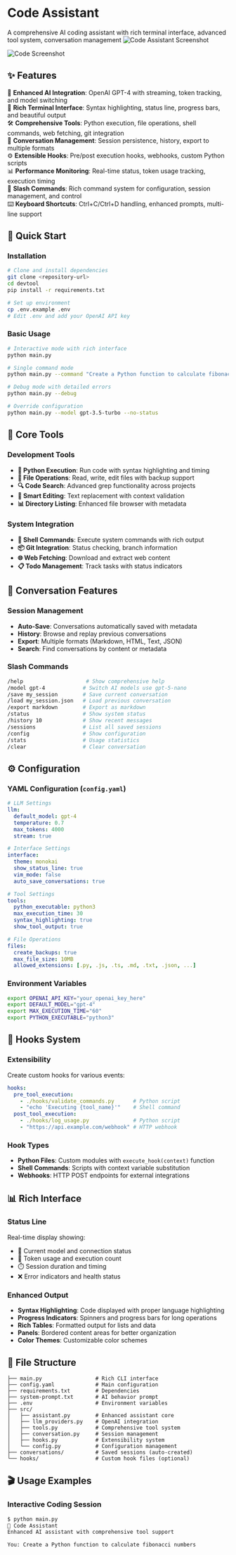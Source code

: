 # Code Assistant

A comprehensive AI coding assistant with rich terminal interface, advanced tool system, conversation management
![Code Assistant Screenshot](Screenshot%202.png)

![Code Screenshot](Screenshot%201.png)
## ✨ Features

🤖 **Enhanced AI Integration**: OpenAI GPT-4 with streaming, token tracking, and model switching  
🎨 **Rich Terminal Interface**: Syntax highlighting, status line, progress bars, and beautiful output  
🛠️ **Comprehensive Tools**: Python execution, file operations, shell commands, web fetching, git integration  
💬 **Conversation Management**: Session persistence, history, export to multiple formats  
⚙️ **Extensible Hooks**: Pre/post execution hooks, webhooks, custom Python scripts  
📊 **Performance Monitoring**: Real-time status, token usage tracking, execution timing  
🎯 **Slash Commands**: Rich command system for configuration, session management, and control  
⌨️ **Keyboard Shortcuts**: Ctrl+C/Ctrl+D handling, enhanced prompts, multi-line support  

## 🚀 Quick Start

### Installation
```bash
# Clone and install dependencies
git clone <repository-url>
cd devtool
pip install -r requirements.txt

# Set up environment
cp .env.example .env
# Edit .env and add your OpenAI API key
```

### Basic Usage
```bash
# Interactive mode with rich interface
python main.py

# Single command mode
python main.py --command "Create a Python function to calculate fibonacci numbers"

# Debug mode with detailed errors
python main.py --debug

# Override configuration
python main.py --model gpt-3.5-turbo --no-status
```

## 🎯 Core Tools

### Development Tools
- **🐍 Python Execution**: Run code with syntax highlighting and timing
- **📁 File Operations**: Read, write, edit files with backup support
- **🔍 Code Search**: Advanced grep functionality across projects
- **📝 Smart Editing**: Text replacement with context validation
- **📊 Directory Listing**: Enhanced file browser with metadata

### System Integration
- **🔧 Shell Commands**: Execute system commands with rich output
- **📦 Git Integration**: Status checking, branch information
- **🌐 Web Fetching**: Download and extract web content
- **📋 Todo Management**: Track tasks with status indicators

## 💬 Conversation Features

### Session Management
- **Auto-Save**: Conversations automatically saved with metadata
- **History**: Browse and replay previous conversations  
- **Export**: Multiple formats (Markdown, HTML, Text, JSON)
- **Search**: Find conversations by content or metadata

### Slash Commands
```bash
/help                    # Show comprehensive help
/model gpt-4            # Switch AI models use gpt-5-nano
/save my_session        # Save current conversation
/load my_session.json   # Load previous conversation
/export markdown        # Export as markdown
/status                 # Show system status
/history 10             # Show recent messages
/sessions               # List all saved sessions
/config                 # Show configuration
/stats                  # Usage statistics
/clear                  # Clear conversation
```

## ⚙️ Configuration

### YAML Configuration (`config.yaml`)
```yaml
# LLM Settings
llm:
  default_model: gpt-4
  temperature: 0.7
  max_tokens: 4000
  stream: true

# Interface Settings  
interface:
  theme: monokai
  show_status_line: true
  vim_mode: false
  auto_save_conversations: true

# Tool Settings
tools:
  python_executable: python3
  max_execution_time: 30
  syntax_highlighting: true
  show_tool_output: true

# File Operations
files:
  create_backups: true
  max_file_size: 10MB
  allowed_extensions: [.py, .js, .ts, .md, .txt, .json, ...]
```

### Environment Variables
```bash
export OPENAI_API_KEY="your_openai_key_here"
export DEFAULT_MODEL="gpt-4"
export MAX_EXECUTION_TIME="60"
export PYTHON_EXECUTABLE="python3"
```

## 🔌 Hooks System

### Extensibility
Create custom hooks for various events:

```yaml
hooks:
  pre_tool_execution:
    - ./hooks/validate_commands.py      # Python script
    - "echo 'Executing {tool_name}'"    # Shell command
  post_tool_execution:
    - ./hooks/log_usage.py              # Python script
    - "https://api.example.com/webhook" # HTTP webhook
```

### Hook Types
- **Python Files**: Custom modules with `execute_hook(context)` function
- **Shell Commands**: Scripts with context variable substitution  
- **Webhooks**: HTTP POST endpoints for external integrations

## 📊 Rich Interface

### Status Line
Real-time display showing:
- 🤖 Current model and connection status
- 🎯 Token usage and execution count
- ⏱️ Session duration and timing
- ❌ Error indicators and health status

### Enhanced Output
- **Syntax Highlighting**: Code displayed with proper language highlighting
- **Progress Indicators**: Spinners and progress bars for long operations
- **Rich Tables**: Formatted output for lists and data
- **Panels**: Bordered content areas for better organization
- **Color Themes**: Customizable color schemes

## 📁 File Structure

```
├── main.py                 # Rich CLI interface
├── config.yaml             # Main configuration
├── requirements.txt        # Dependencies
├── system-prompt.txt       # AI behavior prompt
├── .env                    # Environment variables
├── src/
│   ├── assistant.py        # Enhanced assistant core
│   ├── llm_providers.py    # OpenAI integration
│   ├── tools.py            # Comprehensive tool system
│   ├── conversation.py     # Session management
│   ├── hooks.py            # Extensibility system
│   └── config.py           # Configuration management
├── conversations/          # Saved sessions (auto-created)
└── hooks/                  # Custom hook files (optional)
```

## 🎬 Usage Examples

### Interactive Coding Session
```bash
$ python main.py
🤖 Code Assistant
Enhanced AI assistant with comprehensive tool support

You: Create a Python function to calculate fibonacci numbers
